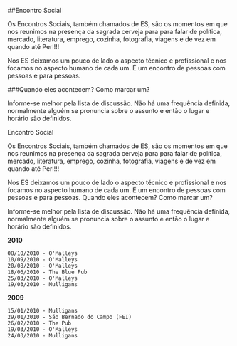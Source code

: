 ##Encontro Social

Os Encontros Sociais, também chamados de ES, são os momentos em que nos reunimos na presença da sagrada cerveja para para falar de política, mercado, literatura, emprego, cozinha, fotografia, viagens e de vez em quando até Perl!!!

Nos ES deixamos um pouco de lado o aspecto técnico e profissional e nos focamos no aspecto humano de cada um. É um encontro de pessoas com pessoas e para pessoas.


###Quando eles acontecem? Como marcar um?

Informe-se melhor pela lista de discussão. Não há uma frequência definida, normalmente alguém se pronuncia sobre o assunto e então o lugar e horário são definidos.


Encontro Social

Os Encontros Sociais, também chamados de ES, são os momentos em que nos reunimos na presença da sagrada cerveja para para falar de política, mercado, literatura, emprego, cozinha, fotografia, viagens e de vez em quando até Perl!!!

Nos ES deixamos um pouco de lado o aspecto técnico e profissional e nos focamos no aspecto humano de cada um. É um encontro de pessoas com pessoas e para pessoas.
Quando eles acontecem? Como marcar um?

Informe-se melhor pela lista de discussão. Não há uma frequência definida, normalmente alguém se pronuncia sobre o assunto e então o lugar e horário são definidos.

**2010**

    08/10/2010 - O'Malleys
    10/09/2010 - O'Malleys
    20/08/2010 - O'Malleys
    18/06/2010 - The Blue Pub
    25/03/2010 - O'Malleys
    19/03/2010 - Mulligans

**2009**

    15/01/2010 - Mulligans
    29/01/2010 - São Bernado do Campo (FEI)
    26/02/2010 - The Pub
    19/03/2010 - O'Malleys
    24/03/2010 - Mulligans

